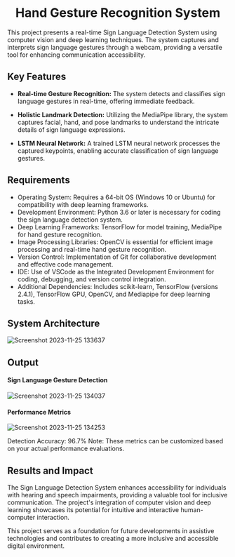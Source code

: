 <h1 align="center">Hand Gesture Recognition System</h1>
This project presents a real-time Sign Language Detection System using computer vision and deep learning techniques. The system captures and interprets sign language gestures through a webcam, providing a versatile tool for enhancing communication accessibility.

## Key Features
* **Real-time Gesture Recognition:** The system detects and classifies sign language gestures in real-time, offering immediate feedback.

* **Holistic Landmark Detection:** Utilizing the MediaPipe library, the system captures facial, hand, and pose landmarks to understand the intricate details of sign language expressions.

* **LSTM Neural Network:** A trained LSTM neural network processes the captured keypoints, enabling accurate classification of sign language gestures.

## Requirements
* Operating System: Requires a 64-bit OS (Windows 10 or Ubuntu) for compatibility with deep learning frameworks.
* Development Environment: Python 3.6 or later is necessary for coding the sign language detection system.
* Deep Learning Frameworks: TensorFlow for model training, MediaPipe for hand gesture recognition.
* Image Processing Libraries: OpenCV is essential for efficient image processing and real-time hand gesture recognition.
* Version Control: Implementation of Git for collaborative development and effective code management.
* IDE: Use of VSCode as the Integrated Development Environment for coding, debugging, and version control integration.
* Additional Dependencies: Includes scikit-learn, TensorFlow (versions 2.4.1), TensorFlow GPU, OpenCV, and Mediapipe for deep learning tasks.

## System Architecture
![Screenshot 2023-11-25 133637](https://github.com/Gowri4622/Hand-Gesture-Recognition-System/assets/75235455/a60c11f3-0a11-47fb-ac89-755d5f45c995)

## Output

#### Sign Language Gesture Detection
![Screenshot 2023-11-25 134037](https://github.com/Gowri4622/Hand-Gesture-Recognition-System/assets/75235455/8c2b6b5c-5ed2-4ec4-b18e-5b6625402c16)

#### Performance Metrics
![Screenshot 2023-11-25 134253](https://github.com/Gowri4622/Hand-Gesture-Recognition-System/assets/75235455/5e05c981-05ca-4aaa-aea2-d918dcf25cb7)

Detection Accuracy: 96.7%
Note: These metrics can be customized based on your actual performance evaluations.


## Results and Impact
The Sign Language Detection System enhances accessibility for individuals with hearing and speech impairments, providing a valuable tool for inclusive communication. The project's integration of computer vision and deep learning showcases its potential for intuitive and interactive human-computer interaction.

This project serves as a foundation for future developments in assistive technologies and contributes to creating a more inclusive and accessible digital environment.



